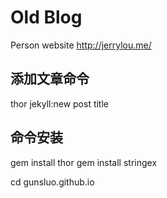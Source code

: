 # Old Blog
Person website http://jerrylou.me/

## 添加文章命令

thor jekyll:new post title

## 命令安装

gem install thor
gem install stringex

cd gunsluo.github.io

